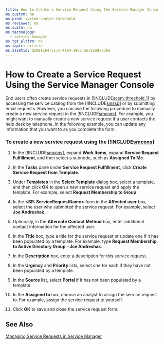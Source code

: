 ```yaml
---
title: How to Create a Service Request Using the Service Manager Console
ms.custom: na
ms.prod: system-center-threshold
ms.reviewer: na
ms.suite: na
ms.technology: 
  - service-manager
ms.tgt_pltfrm: na
ms.topic: article
ms.assetid: d2081264-5175-41a4-a96c-283e2e9c23be
---
```

# How to Create a Service Request Using the Service Manager Console
End users often create service requests in [!INCLUDE[scsm_threshold_1](../Token/scsm_threshold_1_md.md)] by accessing the service catalog from the [!INCLUDE[smssp](../Token/smssp_md.md)] or by submitting email requests. However, you can use the following procedure to manually create a new service request in the [!INCLUDE[smcons](../Token/smcons_md.md)]. For example, you might want to manually create a new service request if a user contacts the help desk by telephone. In the following example, you can update any information that you want to as you complete the form.

### To create a new service request using the [!INCLUDE[smcons](../Token/smcons_md.md)]

1.  In the [!INCLUDE[smcons](../Token/smcons_md.md)], expand **Work Items**, expand **Service Request Fulfillment**, and then select a subnode, such as **Assigned To Me**.

2.  In the **Tasks** pane under **Service Request Fulfillment**, click **Create Service Request from Template**.

3.  Under **Templates** in the **Select Template** dialog box, select a template, and then click **OK** to open a new service request and apply the template. For example, select **Request Membership to Group**.

4.  In the **<SR<ID>: ServiceRequestName>** form in the **Affected user** box, select the user who submitted the service request. For example, select **Joe Andreshak**.

5.  Optionally, in the **Alternate Contact Method** box, enter additional contact information for the affected user.

6.  In the **Title** box, type a title for the service request or update one if it has been populated by a template. For example, type **Request Membership to Active Directory Group – Joe Andreshak**.

7.  In the **Description** box, enter a description for this service request.

8.  In the **Urgency** and **Priority** lists, select one for each if they have not been populated by a template.

9. In the **Source** list, select **Portal** if it has not been populated by a template.

10. In the **Assigned to** box, choose an analyst to assign the service request to. For example, assign the service request to yourself.

11. Click **OK** to save and close the service request form.

## See Also
[Managing Service Requests in Service Manager](../Topic/Managing-Service-Requests-in-Service-Manager.md)

